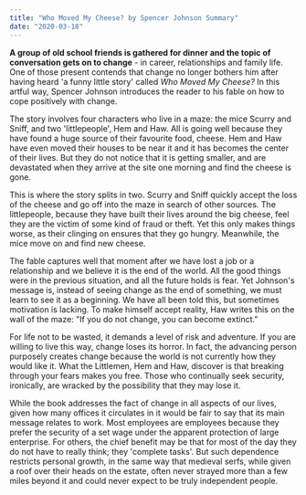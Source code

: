 ```yaml
---
title: "Who Moved My Cheese? by Spencer Johnson Summary"
date: "2020-03-18"
---
```


**A group of old school friends is gathered for dinner and the topic of conversation gets on to change** \- in career, relationships and family life. One of those present contends that change no longer bothers him after having heard 'a funny little story' called _Who Moved My Cheese?_ In this artful way, Spencer Johnson introduces the reader to his fable on how to cope positively with change.

The story involves four characters who live in a maze: the mice Scurry and Sniff, and two 'littlepeople', Hem and Haw. All is going well because they have found a huge source of their favourite food, cheese. Hem and Haw have even moved their houses to be near it and it has becomes the center of their lives. But they do not notice that it is getting smaller, and are devastated when they arrive at the site one morning and find the cheese is gone.

This is where the story splits in two. Scurry and Sniff quickly accept the loss of the cheese and go off into the maze in search of other sources. The littlepeople, because they have built their lives around the big cheese, feel they are the victim of some kind of fraud or theft. Yet this only makes things worse, as their clinging on ensures that they go hungry. Meanwhile, the mice move on and find new cheese.

The fable captures well that moment after we have lost a job or a relationship and we believe it is the end of the world. All the good things were in the previous situation, and all the future holds is fear. Yet Johnson's message is, instead of seeing change as the end of something, we must learn to see it as a beginning. We have all been told this, but sometimes motivation is lacking. To make himself accept reality, Haw writes this on the wall of the maze: "If you do not change, you can become extinct."

For life not to be wasted, it demands a level of risk and adventure. If you are willing to live this way, change loses its horror. In fact, the advancing person purposely creates change because the world is not currently how they would like it. What the Littlemen, Hem and Haw, discover is that breaking through your fears makes you free. Those who continually seek security, ironically, are wracked by the possibility that they may lose it.

While the book addresses the fact of change in all aspects of our lives, given how many offices it circulates in it would be fair to say that its main message relates to work. Most employees are employees because they prefer the security of a set wage under the apparent protection of large enterprise. For others, the chief benefit may be that for most of the day they do not have to really think; they 'complete tasks'. But such dependence restricts personal growth, in the same way that medieval serfs, while given a roof over their heads on the estate, often never strayed more than a few miles beyond it and could never expect to be truly independent people.
